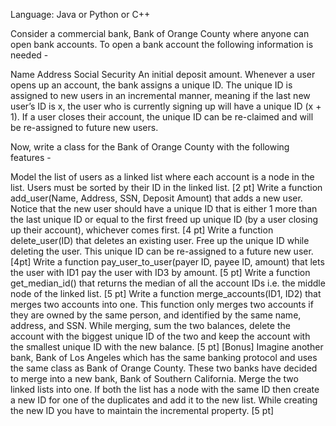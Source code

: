 Language: Java or Python or C++

 

Consider a commercial bank, Bank of Orange County where anyone can open bank accounts. To open a bank account the following information is needed - 

Name 
Address
Social Security
An initial deposit amount. 
Whenever a user opens up an account, the bank assigns a unique ID. The unique ID is assigned to new users in an incremental manner, meaning if the last new user’s ID is x, the user who is currently signing up will have a unique ID (x + 1). If a user closes their account, the unique ID can be re-claimed and will be re-assigned to future new users. 

Now, write a class for the Bank of Orange County with the following features - 

Model the list of users as a linked list where each account is a node in the list. Users must be sorted by their ID in the linked list. [2 pt]
Write a function add_user(Name, Address, SSN, Deposit Amount) that adds a new user. Notice that the new user should have a unique ID that is either 1 more than the last unique ID or equal to the first freed up unique ID (by a user closing up their account), whichever comes first.  [4 pt]
Write a function delete_user(ID) that deletes an existing user. Free up the unique ID while deleting the user. This unique ID can be re-assigned to a future new user.  [4pt]
Write a function pay_user_to_user(payer ID, payee ID, amount) that lets the user with ID1 pay the user with ID3 by amount.  [5 pt]
Write a function get_median_id() that returns the median of all the account IDs i.e. the middle node of the linked list.  [5 pt]
Write a function merge_accounts(ID1, ID2) that merges two accounts into one. This function only merges two accounts if they are owned by the same person, and identified by the same name, address, and SSN. While merging, sum the two balances, delete the account with the biggest unique ID of the two and keep the account with the smallest unique ID with the new balance.  [5 pt]
[Bonus] Imagine another bank, Bank of Los Angeles which has the same banking protocol and uses the same class as Bank of Orange County. These two banks have decided to merge into a new bank, Bank of Southern California. Merge the two linked lists into one. If both the list has a node with the same ID then create a new ID for one of the duplicates and add it to the new list. While creating the new ID you have to maintain the incremental property. [5 pt]